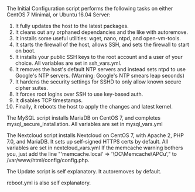 The Initial Configuration script performs the following tasks on either CentOS 7 Minimal, or Ubuntu 16.04 Server:

1. It fully updates the host to the latest packages.
2. It cleans out any orphaned dependancies and the like with autoremove.
3. It installs some useful utilities: wget, nano, ntpd, and open-vm-tools.
4. It starts the firewall of the host, allows SSH, and sets the firewall to start on boot.
5. It installs your public SSH keys to the root account and a user of your choice. All variables are set in ssh_vars.yml.
6. It removes the host's default NTP servers and instead sets ntpd to use Google's NTP servers. (Warning: Google's NTP smears leap seconds)
7. It hardens the security settings for SSHD to only allow known secure cipher suites.
8. It forces root logins over SSH to use key-based auth.
9. It disables TCP timestamps.
10. Finally, it reboots the host to apply the changes and latest kernel.

The MySQL script installs MariaDB on CentOS 7, and completes mysql_secure_installation. All variables are set in mysql_vars.yml

The Nextcloud script installs Nextcloud on CentOS 7, with Apache 2, PHP 7.0, and MariaDB. It sets up self-signed HTTPS certs by default. All variables are set in nextcloud_vars.yml
If the memcache warning bothers you, just add the line "'memcache.local' => '\OC\Memcache\APCu'," to /var/www/html/config/config.php.

The Update script is self explanatory. It autoremoves by default.

reboot.yml is also self explanatory.